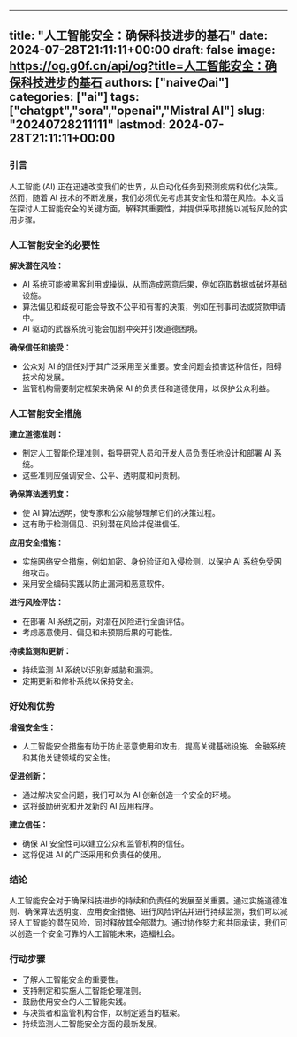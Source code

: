 
---
title: "人工智能安全：确保科技进步的基石"
date: 2024-07-28T21:11:11+00:00
draft: false
image: https://og.g0f.cn/api/og?title=人工智能安全：确保科技进步的基石
authors: ["naiveのai"]
categories: ["ai"]
tags: ["chatgpt","sora","openai","Mistral AI"]
slug: "20240728211111"
lastmod: 2024-07-28T21:11:11+00:00
---
### 引言

人工智能 (AI) 正在迅速改变我们的世界，从自动化任务到预测疾病和优化决策。然而，随着 AI 技术的不断发展，我们必须优先考虑其安全性和潜在风险。本文旨在探讨人工智能安全的关键方面，解释其重要性，并提供采取措施以减轻风险的实用步骤。

### 人工智能安全的必要性

**解决潜在风险：**

* AI 系统可能被黑客利用或操纵，从而造成恶意后果，例如窃取数据或破坏基础设施。
* 算法偏见和歧视可能会导致不公平和有害的决策，例如在刑事司法或贷款申请中。
* AI 驱动的武器系统可能会加剧冲突并引发道德困境。

**确保信任和接受：**

* 公众对 AI 的信任对于其广泛采用至关重要。安全问题会损害这种信任，阻碍技术的发展。
* 监管机构需要制定框架来确保 AI 的负责任和道德使用，以保护公众利益。

### 人工智能安全措施

**建立道德准则：**

* 制定人工智能伦理准则，指导研究人员和开发人员负责任地设计和部署 AI 系统。
* 这些准则应强调安全、公平、透明度和问责制。

**确保算法透明度：**

* 使 AI 算法透明，使专家和公众能够理解它们的决策过程。
* 这有助于检测偏见、识别潜在风险并促进信任。

**应用安全措施：**

* 实施网络安全措施，例如加密、身份验证和入侵检测，以保护 AI 系统免受网络攻击。
* 采用安全编码实践以防止漏洞和恶意软件。

**进行风险评估：**

* 在部署 AI 系统之前，对潜在风险进行全面评估。
* 考虑恶意使用、偏见和未预期后果的可能性。

**持续监测和更新：**

* 持续监测 AI 系统以识别新威胁和漏洞。
* 定期更新和修补系统以保持安全。

### 好处和优势

**增强安全性：**

* 人工智能安全措施有助于防止恶意使用和攻击，提高关键基础设施、金融系统和其他关键领域的安全性。

**促进创新：**

* 通过解决安全问题，我们可以为 AI 创新创造一个安全的环境。
* 这将鼓励研究和开发新的 AI 应用程序。

**建立信任：**

* 确保 AI 安全性可以建立公众和监管机构的信任。
* 这将促进 AI 的广泛采用和负责任的使用。

### 结论

人工智能安全对于确保科技进步的持续和负责任的发展至关重要。通过实施道德准则、确保算法透明度、应用安全措施、进行风险评估并进行持续监测，我们可以减轻人工智能的潜在风险，同时释放其全部潜力。通过协作努力和共同承诺，我们可以创造一个安全可靠的人工智能未来，造福社会。

### 行动步骤

* 了解人工智能安全的重要性。
* 支持制定和实施人工智能伦理准则。
* 鼓励使用安全的人工智能实践。
* 与决策者和监管机构合作，以制定适当的框架。
* 持续监测人工智能安全方面的最新发展。